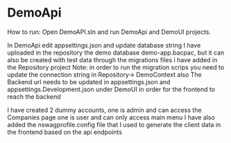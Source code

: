 # DemoApi

How to run:
Open DemoAPI.sln and run DemoApi and DemoUI projects.

In DemoApi edit appsettings.json and update database string
I have uploaded in the repository the demo database demo-app.bacpac, but it can also be created with test data through the migrations files i have added in the Repository project
Note: in order to run the migration scrips you need to update the connection string in Repository-> DemoContext also
The Backend url needs to be updated in appsettings.json and appsettings.Development.json under DemoUI in order for the frontend to reach the backend

I have created 2 dummy accounts, one is admin and can access the Companies page one is user and can only access main menu
I have also added the nswagprofile.config file that I used to generate the client data in the frontend based on the api endpoints
